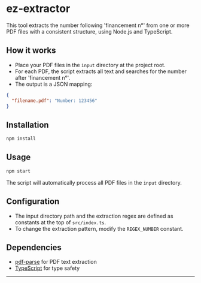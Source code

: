 # ez-extractor

This tool extracts the number following 'financement n°' from one or more PDF files with a consistent structure, using Node.js and TypeScript.

## How it works

- Place your PDF files in the `input` directory at the project root.
- For each PDF, the script extracts all text and searches for the number after 'financement n°'.
- The output is a JSON mapping:

```json
{
  "filename.pdf": "Number: 123456"
}
```

## Installation

```bash
npm install
```

## Usage

```bash
npm start
```

The script will automatically process all PDF files in the `input` directory.

## Configuration

- The input directory path and the extraction regex are defined as constants at the top of `src/index.ts`.
- To change the extraction pattern, modify the `REGEX_NUMBER` constant.

## Dependencies
- [pdf-parse](https://github.com/modesty/pdf-parse) for PDF text extraction
- [TypeScript](https://www.typescriptlang.org/) for type safety

---
